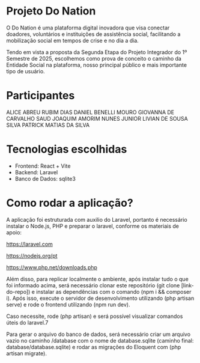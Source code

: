 
# Projeto Do Nation

O Do Nation é uma plataforma digital inovadora que visa conectar doadores, voluntários e instituições de assistência social, facilitando a mobilização social em tempos de crise e no dia a dia. 

Tendo em vista a proposta da Segunda Etapa do Projeto Integrador do 1º Semestre de 2025, escolhemos como prova de conceito o caminho da Entidade Social na plataforma, nosso principal público e mais importante tipo de usuário.

# Participantes
ALICE ABREU RUBIM DIAS
DANIEL BENELLI MOURO
GIOVANNA DE CARVALHO SAUD
JOAQUIM AMORIM NUNES JUNIOR
LIVIAN DE SOUSA SILVA
PATRICK MATIAS DA SILVA

# Tecnologias escolhidas
- Frontend: React + Vite
- Backend: Laravel
- Banco de Dados: sqlite3

# Como rodar a aplicação?

A aplicação foi estruturada com auxilio do Laravel, portanto é necessário instalar o Node.js, PHP e preparar o laravel, conforme os materiais de apoio:

https://laravel.com

https://nodejs.org/pt

https://www.php.net/downloads.php

Além disso, para replicar localmente o ambiente, após instalar tudo o que foi informado acima, será necessário clonar este repositório (git clone [link-do-repo]) e instalar as dependências com o comando (npm i && composer i). Após isso, execute o servidor de desenvolvimento utilizando (php artisan serve) e rode o frontend utilizando (npm run dev).

Caso necessite, rode (php artisan) e será possível visualizar comandos úteis do laravel.7

Para gerar o arquivo do banco de dados, será necessário criar um arquivo vazio no caminho /database com o nome de database.sqlite (caminho final: database/database.sqlite) e rodar as migrações do Eloquent com (php artisan migrate).


